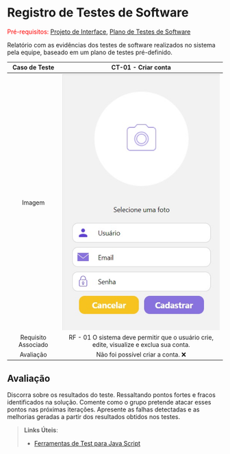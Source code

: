 # Registro de Testes de Software

<span style="color:red">Pré-requisitos: <a href="04-Projeto de Interface.md"> Projeto de Interface</a></span>, <a href="08-Plano de Testes de Software.md"> Plano de Testes de Software</a>

Relatório com as evidências dos testes de software realizados no sistema pela equipe, baseado em um plano de testes pré-definido.

|    Caso de Teste    |                                   CT-01 - Criar conta                                    |
| :-----------------: | :--------------------------------------------------------------------------------------: |
|       Imagem        |                              <img src = "./img/CT-01.jpg"/>                              |
| Requisito Associado | RF - 01 O sistema deve permitir que o usuário crie, edite, visualize e exclua sua conta. |
|      Avaliação      |                            Não foi possível criar a conta. ❌                            |

## Avaliação

Discorra sobre os resultados do teste. Ressaltando pontos fortes e fracos identificados na solução. Comente como o grupo pretende atacar esses pontos nas próximas iterações. Apresente as falhas detectadas e as melhorias geradas a partir dos resultados obtidos nos testes.

> **Links Úteis**:
>
> - [Ferramentas de Test para Java Script](https://geekflare.com/javascript-unit-testing/)
